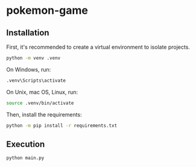 # pokemon-game

## Installation

First, it's recommended to create a virtual environment to isolate projects.

```sh
python -m venv .venv
```

On Windows, run:

```sh
.venv\Scripts\activate
```

On Unix, mac OS, Linux, run:

```sh
source .venv/bin/activate
```

Then, install the requirements:

```sh
python -m pip install -r requirements.txt
```

## Execution

```sh
python main.py
```